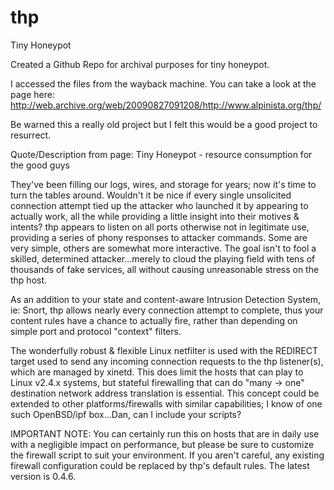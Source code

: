 thp
===

Tiny Honeypot

Created a Github Repo for archival purposes for tiny honeypot.

I accessed the files from the wayback machine. You can take a look at the page here: http://web.archive.org/web/20090827091208/http://www.alpinista.org/thp/

Be warned this a really old project but I felt this would be a good project to resurrect.

Quote/Description from page:
Tiny Honeypot - resource consumption for the good guys

They've been filling our logs, wires, and storage for years; now it's time to turn the tables around.
Wouldn't it be nice if every single unsolicited connection attempt tied up the attacker who launched it by appearing to actually work, all the while providing a little insight into their motives & intents? thp appears to listen on all ports otherwise not in legitimate use, providing a series of phony responses to attacker commands. Some are very simple, others are somewhat more interactive. The goal isn't to fool a skilled, determined attacker...merely to cloud the playing field with tens of thousands of fake services, all without causing unreasonable stress on the thp host.

As an addition to your state and content-aware Intrusion Detection System, ie: Snort, thp allows nearly every connection attempt to complete, thus your content rules have a chance to actually fire, rather than depending on simple port and protocol "context" filters.

The wonderfully robust & flexible Linux netfilter is used with the REDIRECT target used to send any incoming connection requests to the thp listener(s), which are managed by xinetd. This does limit the hosts that can play to Linux v2.4.x systems, but stateful firewalling that can do "many -> one" destination network address translation is essential. This concept could be extended to other platforms/firewalls with similar capabilities; I know of one such OpenBSD/ipf box...Dan, can I include your scripts?

IMPORTANT NOTE: You can certainly run this on hosts that are in daily use with a negligible impact on performance, but please be sure to customize the firewall script to suit your environment. If you aren't careful, any existing firewall configuration could be replaced by thp's default rules.
The latest version is 0.4.6.
